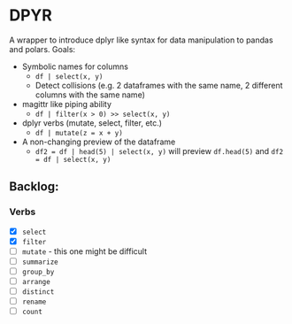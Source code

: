 # DPYR
A wrapper to introduce dplyr like syntax for data manipulation to pandas and polars.
Goals: 
* Symbolic names for columns
    - `df | select(x, y)`
    - Detect collisions (e.g. 2 dataframes with the same name, 2 different columns with the same name)
* magittr like piping ability
    - `df | filter(x > 0) >> select(x, y)`
* dplyr verbs (mutate, select, filter, etc.)
    - `df | mutate(z = x + y)`
* A non-changing preview of the dataframe
    - `df2 = df | head(5) | select(x, y)` will preview `df.head(5)` and `df2 = df | select(x, y)`

## Backlog:
### Verbs
- [x] `select`
- [x] `filter`
- [ ] `mutate` - this one might be difficult
- [ ] `summarize`
- [ ] `group_by`
- [ ] `arrange`
- [ ] `distinct`
- [ ] `rename`
- [ ] `count`

### 